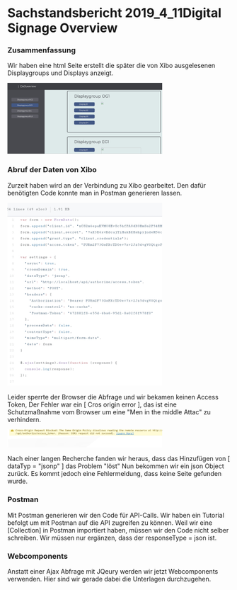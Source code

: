 # Sachstandsbericht 2019_4_11Digital Signage Overview
### Zusammenfassung

Wir haben eine html Seite erstellt die später die von Xibo ausgelesenen Displaygroups und Displays anzeigt.

<img src="images/design.jpg" width="350" title="hover text"> 

### Abruf der Daten von Xibo

Zurzeit haben wird an der Verbindung zu Xibo gearbeitet. Den dafür benötigten Code konnte man in Postman generieren lassen.

<img src="images/code.jpg" width="350" title="hover text">

Leider sperrte der Browser die Abfrage und wir bekamen keinen Access Token, Der Fehler war ein [ Cros origin error ], das ist eine Schutzmaßnahme vom Browser um eine "Men in the middle Attac" zu verhindern.

<img src="images/error.jpg" width="350" title="hover text"> 

Nach einer langen Recherche fanden wir heraus, dass das Hinzufügen von [ dataTyp = "jsonp" ] das Problem "löst"
Nun bekommen wir ein json Object zurück. Es kommt jedoch eine Fehlermeldung, dass keine Seite gefunden wurde.


### Postman

Mit Postman generieren wir den Code für API-Calls. Wir haben ein Tutorial befolgt um mit Postman auf die API zugreifen zu können. Weil wir eine [Collection] in Postman importiert haben, müssen wir den Code nicht selber schreiben. Wir müssen nur ergänzen, dass der responseType = json ist.

### Webcomponents 

Anstatt einer Ajax Abfrage mit JQeury werden wir jetzt Webcomponents verwenden.
Hier sind wir gerade dabei die Unterlagen durchzugehen.



